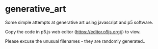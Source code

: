 # generative_art

Some simple attempts at generative art using javascript and p5 software. 

Copy the code in p5.js web editor (https://editor.p5js.org/j) to view. 

Please excuse the unusual filenames - they are randomly generated..
